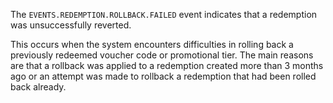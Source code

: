 The `EVENTS.REDEMPTION.ROLLBACK.FAILED` event indicates that a redemption was unsuccessfully reverted.

This occurs when the system encounters difficulties in rolling back a previously redeemed voucher code or promotional tier. The main reasons are that a rollback was applied to a redemption created more than 3 months ago or an attempt was made to rollback a redemption that had been rolled back already.